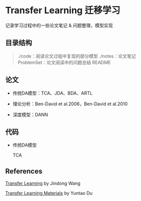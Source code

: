 # Transfer Learning 迁移学习

记录学习过程中的一些论文笔记 & 问题整理，模型实现

## 目录结构

> ./code：阅读论文过程中复现的部分模型
> ./notes：论文笔记
> ProblemSet：论文阅读中的问题总结
> README

## 论文

+ 传统DA模型：TCA、JDA、BDA、ARTL

+ 理论分析：Ben-David et al.2006，Ben-David et al.2010

+ 深度模型：DANN
## 代码

+ 传统DA模型

  TCA

## References

[Transfer Learning](https://github.com/jindongwang/transferlearning) by Jindong Wang

[Transfer Learning Materials](https://github.com/dududuAA/Transfer-learning-materials) by Yuntao Du

